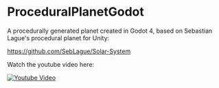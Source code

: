 # ProceduralPlanetGodot
A procedurally generated planet created in Godot 4, based on Sebastian Lague's procedural planet for Unity:

https://github.com/SebLague/Solar-System

Watch the youtube video here:

[![Youtube Video](https://img.youtube.com/vi/dzcFB_9xHtg/0.jpg)](https://www.youtube.com/watch?v=dzcFB_9xHtg)
